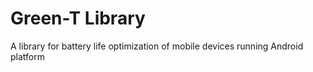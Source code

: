 Green-T Library
===============

A library for battery life optimization of mobile devices running Android platform